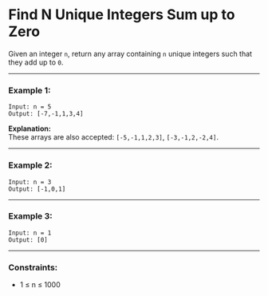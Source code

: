 # Find N Unique Integers Sum up to Zero

Given an integer `n`, return any array containing `n` unique integers such that they add up to `0`.

---

### Example 1:

```
Input: n = 5
Output: [-7,-1,1,3,4]
```

**Explanation:**  
These arrays are also accepted: `[-5,-1,1,2,3]`, `[-3,-1,2,-2,4]`.

---

### Example 2:

```
Input: n = 3
Output: [-1,0,1]
```

---

### Example 3:

```
Input: n = 1
Output: [0]
```

---

### Constraints:

- 1 ≤ n ≤ 1000
